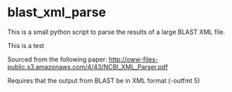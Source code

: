 # blast_xml_parse
This is a small python script to parse the results of a large BLAST XML file. 

This is a test

Sourced from the following paper: http://oww-files-public.s3.amazonaws.com/4/43/NCBI_XML_Parser.pdf

Requires that the output from BLAST be in XML format (-outfmt 5)
